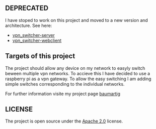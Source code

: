 
DEPRECATED
--------

I have stoped to work on this project and moved to a new version and architecture. See here:
* [vpn_switcher-server](https://github.com/baumartig/vpn_switcher-server)
* [vpn_switcher-webclient](https://github.com/baumartig/vpn_switcher-webclient)

Targets of this project
--------

The project should allow any device on my network to easyly switch beween multiple vpn networks. To accieve this I have decided to use a raspberry pi as a vpn gateway. To allow the easy switching I am adding simple switches corresponding to the individual networks.

For further information visite my project page [baumartig](http://baumartig.github.io)

LICENSE
-------

The project is open source under the [Apache 2.0](https://www.apache.org/licenses/LICENSE-2.0.html) license.


